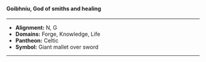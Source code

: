 #### Goibhniu, God of smiths and healing
___

- **Alignment:** N, G
- **Domains:** Forge, Knowledge, Life
- **Pantheon:** Celtic
- **Symbol:** Giant mallet over sword
___
